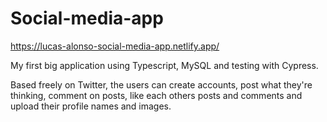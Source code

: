 # Social-media-app
https://lucas-alonso-social-media-app.netlify.app/

My first big application using Typescript, MySQL and testing with Cypress. 

Based freely on Twitter, the users can create accounts, post what they're thinking, comment on posts, like each others posts and comments and upload their profile names and images.
